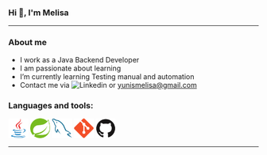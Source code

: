 ### Hi 👋, I'm Melisa

---

### About me

- I work as a Java Backend Developer
- I am passionate about learning
- I’m currently learning Testing manual and automation
- Contact me via ![Linkedin](https://www.linkedin.com/in/melisa-yunis/) or <a href="mailto:yunismelisa@gmail.com">yunismelisa@gmail.com</a>

<div align="left">
    <h3> Languages and tools: </h3>
    <div>
        <img src="https://github.com/devicons/devicon/blob/55609aa5bd817ff167afce0d965585c92040787a/icons/java/java-original.svg?plain=1" title="Java" alt="Java" width="40" height="40"/>
        <img src="https://github.com/devicons/devicon/blob/55609aa5bd817ff167afce0d965585c92040787a/icons/spring/spring-original.svg?plain=1" title="Spring Boot" alt="Spring Boot" width="40" height="40"/>
        <img src="https://github.com/devicons/devicon/blob/55609aa5bd817ff167afce0d965585c92040787a/icons/mysql/mysql-plain.svg?plain=1" title="MySQL" alt="MySQL" width="40" height="40"/>
        <img src="https://github.com/devicons/devicon/blob/55609aa5bd817ff167afce0d965585c92040787a/icons/git/git-original.svg?plain=1" title="Git" alt="Git" width="40" height="40"/>
        <img src="https://github.com/devicons/devicon/blob/55609aa5bd817ff167afce0d965585c92040787a/icons/github/github-original.svg?plain=1" title="GitHub" alt="GitHub" width="40" height="40"/>


        
---

<!--
**Melisayunis/MelisaYunis** is a ✨ _special_ ✨ repository because its `README.md` (this file) appears on your GitHub profile.

Here are some ideas to get you started:

- 🔭 I’m currently working on ...
- 🌱 I’m currently learning ...
- 👯 I’m looking to collaborate on ...
- 🤔 I’m looking for help with ...
- 💬 Ask me about ...
- 📫 How to reach me: ...
- 😄 Pronouns: ...
- ⚡ Fun fact: ...
-->
